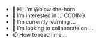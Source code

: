 - 👋 Hi, I’m @blow-the-horn
- 👀 I’m interested in ... CODING
- 🌱 I’m currently learning ...
- 💞️ I’m looking to collaborate on ...
- 📫 How to reach me ...

<!---
blow-the-horn/blow-the-horn is a ✨ special ✨ repository because its `README.md` (this file) appears on your GitHub profile.
You can click the Preview link to take a look at your changes.
--->

